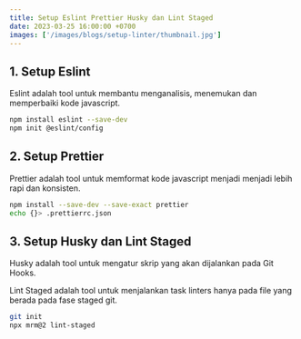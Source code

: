 ```yaml
---
title: Setup Eslint Prettier Husky dan Lint Staged
date: 2023-03-25 16:00:00 +0700
images: ['/images/blogs/setup-linter/thumbnail.jpg']
---
```


## 1. Setup Eslint

Eslint adalah tool untuk membantu menganalisis, menemukan dan memperbaiki kode javascript.

```bash
npm install eslint --save-dev
npm init @eslint/config
```

## 2. Setup Prettier

Prettier adalah tool untuk memformat kode javascript menjadi menjadi lebih rapi dan konsisten.

```bash
npm install --save-dev --save-exact prettier
echo {}> .prettierrc.json
```

## 3. Setup Husky dan Lint Staged

Husky adalah tool untuk mengatur skrip yang akan dijalankan pada Git Hooks.

Lint Staged adalah tool untuk menjalankan task linters hanya pada file yang berada pada fase staged git.

```bash
git init
npx mrm@2 lint-staged
```